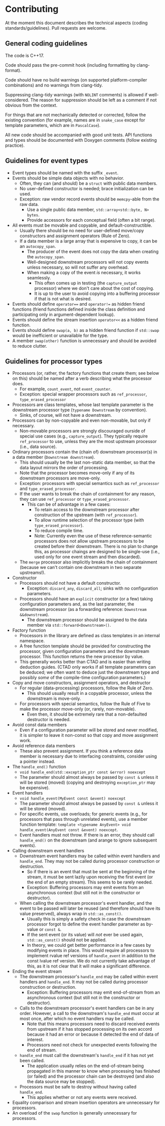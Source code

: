 <!--
This file is part of libtcspc
Copyright 2019-2023 Board of Regents of the University of Wisconsin System
SPDX-License-Identifier: MIT
-->

# Contributing

At the moment this document describes the technical aspects (coding
standards/guidelines). Pull requests are welcome.

## General coding guidelines

The code is C++17.

Code should pass the pre-commit hook (including formatting by clang-format).

Code should have no build warnings (on supported platform-compiler
combinations) and no warnings from clang-tidy.

Suppressing clang-tidy warnings (with `NOLINT` comments) is allowed if
well-considered. The reason for suppression should be left as a comment if not
obvious from the context.

For things that are not mechanically detected or corrected, follow the existing
convention (for example, names are in `snake_case` except for template
parameters, which are in `PascalCase`).

All new code should be accompanied with good unit tests. API functions and
types should be documented with Doxygen comments (follow existing practice).

## Guidelines for event types

- Event types should be named with the suffix `_event`.
- Events should be simple data objects with no behavior.
  - Often, they can (and should) be a `struct` with public data members.
  - No user-defined constructor is needed; brace initialization can be used.
  - Exception: raw vendor record events should be `memcpy`-able from the raw
    data.
    - Use a single public data member, `std::array<std::byte, N> bytes`.
    - Provide accessors for each conceptual field (often a bit range).
- All events must be movable and copyable, and default-constructible.
  - Usually there should be no need for user-defined move/copy constructors and
    assignment operators (Rule of Zero).
  - If a data member is a large array that is expensive to copy, it can be an
    `autocopy_span`.
    - The producer of the event does not copy the data when creating the
      `autocopy_span`.
    - Well-designed downstream processors will not copy events unless
      necessary, so will not suffer any overhead.
    - When making a copy of the event _is_ necessary, it works seamlessly.
      - This often comes up in testing (the `capture_output` processor) where
        we don't care about the cost of copying.
      - It is up to the user to avoid copying into a buffering processor if
        that is not what is desired.
- Events should define `operator==` and `operator!=` as hidden friend functions
  (friend functions defined inside the class definition and participating only
  in argument-dependent lookup).
- Events should define the stream insertion `operator<<` as a hidden friend
  function.
- Events should define `swap(a, b)` as a hidden friend function if `std::swap`
  would be inefficient or unavailable for the type.
- A member `swap(other)` function is unnecessary and should be avoided to
  reduce clutter.

## Guidelines for processor types

- Processors (or, rather, the factory functions that create them; see below on
  this) should be named after a verb describing what the processor does.
  - For example, `count_event`, not `event_counter`.
  - Exception: special wrapper processors such as `ref_processor`,
    `type_erased_processor`
- Processors are class templates, whose last template parameter is the
  downstream processor type (`typename Downstream` by convention).
  - Sinks, of course, will not have a downstream.
- Processors can by non-copyable and even non-movable, but only if necessary.
  - Non-movable processors are strongly discouraged ourside of special use
    cases (e.g., `capture_output`). They typically require `ref_processor` to
    use, unless they are the most upstream processor (i.e., data source).
- Ordinary processors contain the (chain of) downstream processor(s) in a data
  member (`Downstream downstream`).
  - This should usually be the last non-static data member, so that the data
    layout mirrors the order of processing.
  - Note that the processor becomes move-only if any of its downstream
    processors are move-only.
  - Exception: processors with special semantics such as `ref_processor` and
    `type_erased_processor`.
  - If the user wants to break the chain of containment for any reason, they
    can use `ref_processor` or `type_erased_processor`.
    - This can be of advantage in a few cases:
      - To retain access to the downstream processor after construction of the
        upstream (with `ref_processor`).
      - To allow runtime selection of the processor type (with
        `type_erased_processor`).
      - To reduce compile time.
      - Note: Currently even the use of these reference-semantic processors
        does not allow upstream processors to be created before their
        downstream. There is no plan to change this, as processor chaings are
        designed to be single-use (i.e., used only for one event stream and
        then discarded).
  - The `merge` processor also implicitly breaks the chain of containment
    (because we can't contain one downstream in two separate upstreams!).
- Constructor
  - Processors should not have a default constructor.
    - Exception: `discard_any`, `discard_all`; sinks with no configuration
      parameters.
  - Processors should have an `explicit` constructor (or a few) taking
    configuration parameters and, as the last parameter, the downstream
    processor (as a forwarding reference: `Downstream &&downstream`).
    - The downstream processor should be assigned to the data member via
      `std::forward<Downstream>()`.
- Factory function
  - Processors in the library are defined as class templates in an internal
    namespace.
  - A free function template should be provided for constructing the processor,
    given configuration parameters and the downstream processor. This function
    returns the new processor by value.
  - This generally works better than CTAD and is easier than writing deduction
    guides. (CTAD only works if all template parameters can be deduced; we
    often want to deduce just the downstream type and possibly _some_ of the
    compile-time configuration parameters.)
- Copy and move constructors, assignment operators, and destructor
  - For regular (data-processing) processors, follow the Rule of Zero.
    - This should usually result in a copyable processor, unless the downstream
      is move-only.
  - For processors with special semantics, follow the Rule of Five to make the
    processor move-only (or, rarely, non-movable).
    - Even then, it should be extremely rare that a non-defaulted destructor is
      needed.
- Avoid const data members
  - Even if a configuration parameter will be stored and never modified, it is
    simpler to leave it non-const so that copy and move assignment work.
- Avoid reference data members
  - These also prevent assignment. If you think a reference data member is
    necessary due to interfacing constraints, consider using a pointer instead.
- The `handle_end()` function
  - `void handle_end(std::exception_ptr const &error) noexcept`
  - The parameter should almost always be passed by `const &` unless it will be
    stored (moved) (copying and destroying `exception_ptr` may be expensive).
- Event handlers
  - `void handle_event(MyEvent const &event) noexcept`
  - The parameter should almost always be passed by `const &` unless it will be
    stored (moved).
  - For specific events, use overloads; for generic events (e.g., for
    processors that pass through unrelated events), use a member function
    template:
    `template <typename AnyEvent> void handle_event(AnyEvent const &event) noexcept`.
  - Event handlers must not throw. If there is an error, they should call
    `handle_end()` on the downstream (and arange to ignore subsequent events).
- Calling downstream event handlers
  - Downstream event handlers may be called within event handlers and
    `handle_end`. They may not be called during processor construction or
    destruction.
    - So if there is an event that must be sent at the beginning of the stream,
      it must be sent lazily upon receiving the first event (or the end of an
      empty stream). This seems to be rarely needed.
    - Exception: Buffering processors may emit events from an asynchronous
      context (but still not in the constructor or destructor).
  - When calling the downstream processor's event handler, and the event to be
    passed will later be reused (and therefore should have its value
    preserved), always wrap in `std::as_const()`.
    - Usually this is simply a safety check in case the downstream processor
      forgot to define the event handler parameter as by-value or `const &`.
    - If the sent event (or its value) will _not_ ever be used again,
      `std::as_const()` should not be applied.
    - In theory, we could get better performance in a few cases by modifying
      events in place. This would require all processors to implement rvalue
      ref versions of `handle_event` in addition to the const lvalue ref
      version. We do not currently take advantage of this, as it is not clear
      that it will make a significant difference.
- Ending the event stream
  - The downstream processor's `handle_end` may be called within event handlers
    and `handle_end`. It may not be called during processor construction or
    destruction.
    - Exception: Buffering processors may emit end-of-stream from an
      asynchronous context (but still not in the constructor or destructor).
  - Calls to the downstream processor's event handlers can be in any order.
    However, a call to the downstream's `handle_end` must occur at most once,
    after which no event handlers may be called.
    - Note that this means processors need to discard received events from
      upstream if it has stopped processing on its own accord because it had an
      error or because it detected the end of data of interest.
    - Processors need not check for unexpected events following the end of
      stream.
  - `handle_end` must call the downstream's `handle_end` if it has not yet been
    called.
    - The application usually relies on the end-of-stream being propagated in
      this manner to know when processing has finished (or failed) and the
      processor chain can be destroyed (and also the data source may be
      stopped).
  - Processors must be safe to destroy without having called `handle_end`.
    - This applies whether or not any events were received.
- Equality comparison and stream insertion operators are unnecessary for
  processors.
- An overload of the `swap` function is generally unnecessary for processors.
